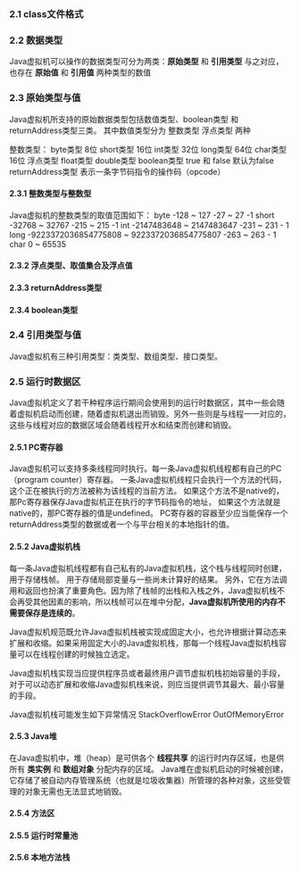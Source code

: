 ### 2.1 class文件格式

### 2.2 数据类型

  Java虚拟机可以操作的数据类型可分为两类：**原始类型** 和 **引用类型**
  与之对应，也存在 **原始值** 和 **引用值** 两种类型的数值

### 2.3 原始类型与值
  Java虚拟机所支持的原始数据类型包括数值类型、boolean类型 和 returnAddress类型三类。
  其中数值类型分为 整数类型 浮点类型 两种

  整数类型：
    byte类型  8位
    short类型 16位
    int类型 32位
    long类型  64位
    char类型 16位
  浮点类型
    float类型
    double类型
  boolean类型
    true 和 false 默认为false
  returnAddress类型
    表示一条字节码指令的操作码（opcode）

#### 2.3.1 整数类型与整数型
  Java虚拟机的整数类型的取值范围如下：
  byte  -128  ~ 127  -27 ~ 27 -1
  short -32768 ~ 32767 -215 ~ 215 -1
  int -2147483648 ~ 2147483647 -231 ~ 231 - 1
  long -9223372036854775808 ~ 9223372036854775807 -263 ~ 263 - 1
  char  0 ~ 65535

#### 2.3.2 浮点类型、取值集合及浮点值
#### 2.3.3 returnAddress类型
#### 2.3.4 boolean类型

### 2.4 引用类型与值
  Java虚拟机有三种引用类型：类类型、数组类型、接口类型。

### 2.5 运行时数据区
  Java虚拟机定义了若干种程序运行期间会使用到的运行时数据区，其中一些会随着虚拟机启动而创建，随着虚拟机退出而销毁。另外一些则是与线程一一对应的，这些与线程对应的数据区域会随着线程开水和结束而创建和销毁。
#### 2.5.1 PC寄存器
  Java虚拟机可以支持多条线程同时执行。每一条Java虚拟机线程都有自己的PC（program counter）寄存器。
  一条Java虚拟机线程只会执行一个方法的代码，这个正在被执行的方法被称为该线程的当前方法。
  如果这个方法不是native的，那Pc寄存器保存Java虚拟机正在执行的字节码指令的地址，
  如果这个方法就是native的，那PC寄存器的值是undefined。
  PC寄存器的容器至少应当能保存一个returnAddress类型的数据或者一个与平台相关的本地指针的值。
#### 2.5.2 Java虚拟机栈
  每一条Java虚拟机线程都有自己私有的Java虚拟机栈，这个栈与线程同时创建，用于存储栈帧。
  用于存储局部变量与一些尚未计算好的结果。
  另外，它在方法调用和返回也扮演了重要角色。因为除了栈帧的出栈和入栈之外，Java虚拟机栈不会再受其他因素的影响，所以栈帧可以在堆中分配，**Java虚拟机所使用的内存不需要保存是连续的**。

  Java虚拟机规范既允许Java虚拟机栈被实现成固定大小，也允许根据计算动态来扩展和收缩。如果采用固定大小的Java虚拟机栈，那每一个线程Java虚拟机栈容量可以在线程创建的时候独立选定。

  Java虚拟机栈实现当应提供程序员或者最终用户调节虚拟机栈初始容量的手段，对于可以动态扩展和收缩Java虚拟机栈来说，则应当提供调节其最大、最小容量的手段。

  Java虚拟机栈可能发生如下异常情况
  StackOverflowError
  OutOfMemoryError

#### 2.5.3 Java堆
  在Java虚拟机中，堆（heap）是可供各个 **线程共享** 的运行时内存区域，也是供所有 **类实例** 和 **数组对象** 分配内存的区域。
  Java堆在虚拟机启动的时候被创建，它存储了被自动内存管理系统（也就是垃圾收集器）所管理的各种对象，这些受管理的对象无需也无法显式地销毁。
#### 2.5.4 方法区
#### 2.5.5 运行时常量池
#### 2.5.6 本地方法栈

